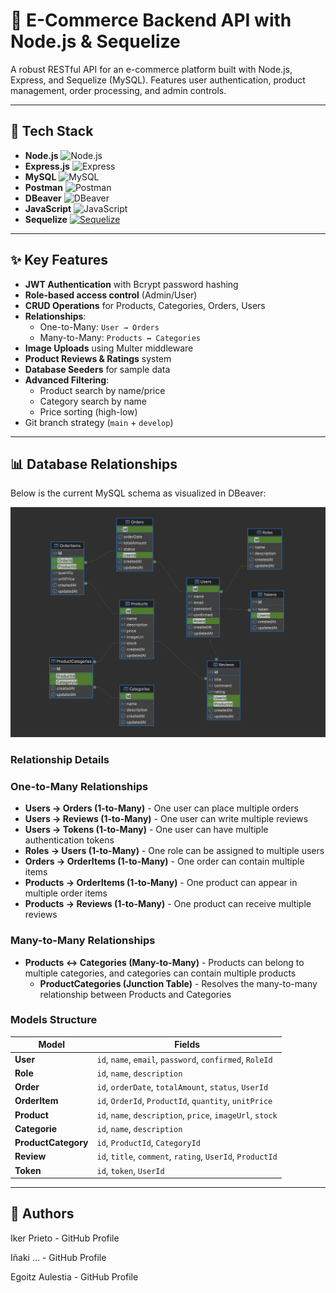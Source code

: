 # 🛒 E-Commerce Backend API with Node.js & Sequelize

A robust RESTful API for an e-commerce platform built with Node.js, Express, and Sequelize (MySQL). Features user authentication, product management, order processing, and admin controls.

---

## 🚀 Tech Stack

- **Node.js** ![Node.js](https://img.shields.io/badge/Node.js-339933?logo=node.js&logoColor=white)
- **Express.js** ![Express](https://img.shields.io/badge/Express.js-000000?logo=express&logoColor=white)
- **MySQL** ![MySQL](https://img.shields.io/badge/MySQL-4479A1?logo=mysql&logoColor=white)
- **Postman** ![Postman](https://img.shields.io/badge/Postman-FF6C37?logo=postman&logoColor=white)
- **DBeaver** ![DBeaver](https://img.shields.io/badge/DBeaver-372923?logo=dbeaver&logoColor=white)
- **JavaScript** ![JavaScript](https://img.shields.io/badge/JavaScript-F7DF1E?logo=javascript&logoColor=black)
- **Sequelize** [![Sequelize](https://img.shields.io/badge/Sequelize-52B0E7?logo=sequelize&logoColor=white)](https://sequelize.org/)

---

## ✨ Key Features

- **JWT Authentication** with Bcrypt password hashing
- **Role-based access control** (Admin/User)
- **CRUD Operations** for Products, Categories, Orders, Users
- **Relationships**:
  - One-to-Many: `User → Orders`
  - Many-to-Many: `Products ↔ Categories`
- **Image Uploads** using Multer middleware
- **Product Reviews & Ratings** system
- **Database Seeders** for sample data
- **Advanced Filtering**:
  - Product search by name/price
  - Category search by name
  - Price sorting (high-low)
- Git branch strategy (`main` + `develop`)

---

## 📊 Database Relationships

Below is the current MySQL schema as visualized in DBeaver:

![Database Schema](./assets/Ecommerce_DB.png)

### Relationship Details

### One-to-Many Relationships

- **Users → Orders (1-to-Many)** - One user can place multiple orders
- **Users → Reviews (1-to-Many)** - One user can write multiple reviews
- **Users → Tokens (1-to-Many)** - One user can have multiple authentication tokens
- **Roles → Users (1-to-Many)** - One role can be assigned to multiple users
- **Orders → OrderItems (1-to-Many)** - One order can contain multiple items
- **Products → OrderItems (1-to-Many)** - One product can appear in multiple order items
- **Products → Reviews (1-to-Many)** - One product can receive multiple reviews

### Many-to-Many Relationships

- **Products ↔ Categories (Many-to-Many)** - Products can belong to multiple categories, and categories can contain multiple products
  - **ProductCategories (Junction Table)** - Resolves the many-to-many relationship between Products and Categories

### Models Structure

| Model               | Fields                                                    |
| ------------------- | --------------------------------------------------------- |
| **User**            | `id`, `name`, `email`, `password`, `confirmed`, `RoleId`  |
| **Role**            | `id`, `name`, `description`                               |
| **Order**           | `id`, `orderDate`, `totalAmount`, `status`, `UserId`      |
| **OrderItem**       | `id`, `OrderId`, `ProductId`, `quantity`, `unitPrice`     |
| **Product**         | `id`, `name`, `description`, `price`, `imageUrl`, `stock` |
| **Categorie**       | `id`, `name`, `description`                               |
| **ProductCategory** | `id`, `ProductId`, `CategoryId`                           |
| **Review**          | `id`, `title`, `comment`, `rating`, `UserId`, `ProductId` |
| **Token**           | `id`, `token`, `UserId`                                   |

---

## 👥 Authors

Iker Prieto - GitHub Profile

Iñaki ... - GitHub Profile

Egoitz Aulestia - GitHub Profile
